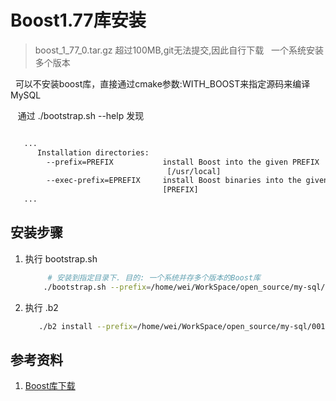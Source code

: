 # Boost1.77库安装
> boost_1_77_0.tar.gz 超过100MB,git无法提交,因此自行下载
&nbsp;&nbsp;一个系统安装多个版本

&nbsp;&nbsp;可以不安装boost库，直接通过cmake参数:WITH_BOOST来指定源码来编译MySQL

&nbsp;&nbsp; 通过 ./bootstrap.sh --help 发现
```txt

   ...
      Installation directories:
        --prefix=PREFIX           install Boost into the given PREFIX
                                   [/usr/local]
        --exec-prefix=EPREFIX     install Boost binaries into the given EPREFIX
                                  [PREFIX]
   ...

```

## 安装步骤
1. 执行 bootstrap.sh
   ```sh
        # 安装到指定目录下. 目的: 一个系统并存多个版本的Boost库
       ./bootstrap.sh --prefix=/home/wei/WorkSpace/open_source/my-sql/001.SOURCE_CODE/001.mysql-server-8.0.30-GA/libs/libs-output/boost_1_77_0_output
   ```

2. 执行 .b2
   ```sh
      ./b2 install --prefix=/home/wei/WorkSpace/open_source/my-sql/001.SOURCE_CODE/001.mysql-server-8.0.30-GA/libs/libs-output/boost_1_77_0_output --build-type=complete threading=multi --layout=tagged 
   ```

## 参考资料
1. [Boost库下载](https://www.boost.org/)